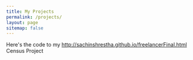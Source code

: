 ```yaml
---
title: My Projects
permalink: /projects/
layout: page
sitemap: false 
---
```


Here's the code to my <http://sachinshrestha.github.io/freelancerFinal.html> Census Project </a>

